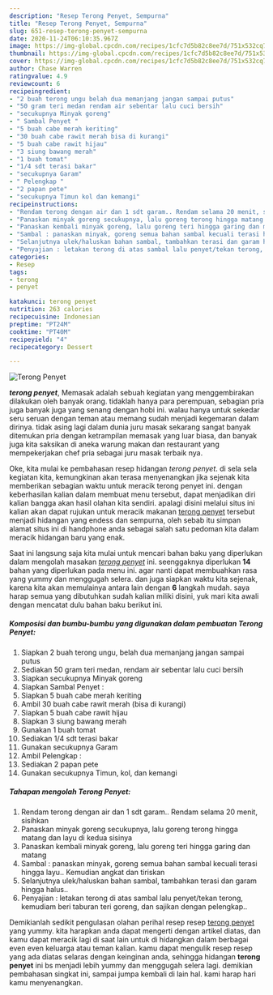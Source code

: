 ```yaml
---
description: "Resep Terong Penyet, Sempurna"
title: "Resep Terong Penyet, Sempurna"
slug: 651-resep-terong-penyet-sempurna
date: 2020-11-24T06:10:35.967Z
image: https://img-global.cpcdn.com/recipes/1cfc7d5b82c8ee7d/751x532cq70/terong-penyet-foto-resep-utama.jpg
thumbnail: https://img-global.cpcdn.com/recipes/1cfc7d5b82c8ee7d/751x532cq70/terong-penyet-foto-resep-utama.jpg
cover: https://img-global.cpcdn.com/recipes/1cfc7d5b82c8ee7d/751x532cq70/terong-penyet-foto-resep-utama.jpg
author: Chase Warren
ratingvalue: 4.9
reviewcount: 6
recipeingredient:
- "2 buah terong ungu belah dua memanjang jangan sampai putus"
- "50 gram teri medan rendam air sebentar lalu cuci bersih"
- "secukupnya Minyak goreng"
- " Sambal Penyet "
- "5 buah cabe merah keriting"
- "30 buah cabe rawit merah bisa di kurangi"
- "5 buah cabe rawit hijau"
- "3 siung bawang merah"
- "1 buah tomat"
- "1/4 sdt terasi bakar"
- "secukupnya Garam"
- " Pelengkap "
- "2 papan pete"
- "secukupnya Timun kol dan kemangi"
recipeinstructions:
- "Rendam terong dengan air dan 1 sdt garam.. Rendam selama 20 menit, sisihkan"
- "Panaskan minyak goreng secukupnya, lalu goreng terong hingga matang dan layu di kedua sisinya"
- "Panaskan kembali minyak goreng, lalu goreng teri hingga garing dan matang"
- "Sambal : panaskan minyak, goreng semua bahan sambal kecuali terasi hingga layu.. Kemudian angkat dan tiriskan"
- "Selanjutnya ulek/haluskan bahan sambal, tambahkan terasi dan garam hingga halus.."
- "Penyajian : letakan terong di atas sambal lalu penyet/tekan terong, kemudiam beri taburan teri goreng, dan sajikan dengan pelengkap.."
categories:
- Resep
tags:
- terong
- penyet

katakunci: terong penyet 
nutrition: 263 calories
recipecuisine: Indonesian
preptime: "PT24M"
cooktime: "PT40M"
recipeyield: "4"
recipecategory: Dessert

---
```



![Terong Penyet](https://img-global.cpcdn.com/recipes/1cfc7d5b82c8ee7d/751x532cq70/terong-penyet-foto-resep-utama.jpg)

<b><i>terong penyet</i></b>, Memasak adalah sebuah kegiatan yang menggembirakan dilakukan oleh banyak orang. tidaklah hanya para perempuan, sebagian pria juga banyak juga yang senang dengan hobi ini. walau hanya untuk sekedar seru seruan dengan teman atau memang sudah menjadi kegemaran dalam dirinya. tidak asing lagi dalam dunia juru masak sekarang sangat banyak ditemukan pria dengan ketrampilan memasak yang luar biasa, dan banyak juga kita saksikan di aneka warung makan dan restaurant yang mempekerjakan chef pria sebagai juru masak terbaik nya.

Oke, kita mulai ke pembahasan resep hidangan <i>terong penyet</i>. di sela sela kegiatan kita, kemungkinan akan terasa menyenangkan jika sejenak kita memberikan sebagian waktu untuk meracik terong penyet ini. dengan keberhasilan kalian dalam membuat menu tersebut, dapat menjadikan diri kalian bangga akan hasil olahan kita sendiri. apalagi disini melalui situs ini kalian akan dapat rujukan untuk meracik makanan <u>terong penyet</u> tersebut menjadi hidangan yang endess dan sempurna, oleh sebab itu simpan alamat situs ini di handphone anda sebagai salah satu pedoman kita dalam meracik hidangan baru yang enak.




Saat ini langsung saja kita mulai untuk mencari bahan baku yang diperlukan dalam mengolah masakan <u><i>terong penyet</i></u> ini. seenggaknya diperlukan <b>14</b> bahan yang diperlukan pada menu ini. agar nanti dapat membuahkan rasa yang yummy dan menggugah selera. dan juga siapkan waktu kita sejenak, karena kita akan memulainya antara lain dengan <b>6</b> langkah mudah. saya harap semua yang dibutuhkan sudah kalian miliki disini, yuk mari kita awali dengan mencatat dulu bahan baku berikut ini.

<!--inarticleads1-->

##### Komposisi dan bumbu-bumbu yang digunakan dalam pembuatan Terong Penyet:

1. Siapkan 2 buah terong ungu, belah dua memanjang jangan sampai putus
1. Sediakan 50 gram teri medan, rendam air sebentar lalu cuci bersih
1. Siapkan secukupnya Minyak goreng
1. Siapkan  Sambal Penyet :
1. Siapkan 5 buah cabe merah keriting
1. Ambil 30 buah cabe rawit merah (bisa di kurangi)
1. Siapkan 5 buah cabe rawit hijau
1. Siapkan 3 siung bawang merah
1. Gunakan 1 buah tomat
1. Sediakan 1/4 sdt terasi bakar
1. Gunakan secukupnya Garam
1. Ambil  Pelengkap :
1. Sediakan 2 papan pete
1. Gunakan secukupnya Timun, kol, dan kemangi




<!--inarticleads2-->

##### Tahapan mengolah Terong Penyet:

1. Rendam terong dengan air dan 1 sdt garam.. Rendam selama 20 menit, sisihkan
1. Panaskan minyak goreng secukupnya, lalu goreng terong hingga matang dan layu di kedua sisinya
1. Panaskan kembali minyak goreng, lalu goreng teri hingga garing dan matang
1. Sambal : panaskan minyak, goreng semua bahan sambal kecuali terasi hingga layu.. Kemudian angkat dan tiriskan
1. Selanjutnya ulek/haluskan bahan sambal, tambahkan terasi dan garam hingga halus..
1. Penyajian : letakan terong di atas sambal lalu penyet/tekan terong, kemudiam beri taburan teri goreng, dan sajikan dengan pelengkap..




Demikianlah sedikit pengulasan olahan perihal resep resep <u>terong penyet</u> yang yummy. kita harapkan anda dapat mengerti dengan artikel diatas, dan kamu dapat meracik lagi di saat lain untuk di hidangkan dalam berbagai even even keluarga atau teman kalian. kamu dapat mengulik resep resep yang ada diatas selaras dengan keinginan anda, sehingga hidangan <b>terong penyet</b> ini bs menjadi lebih yummy dan menggugah selera lagi. demikian pembahasan singkat ini, sampai jumpa kembali di lain hal. kami harap hari kamu menyenangkan.
